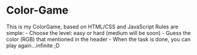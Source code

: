 # Color-Game
This is my ColorGame, based on HTML/CSS and JavaScript
Rules are simple:
	- Choose the level: easy or hard (medium will be soon)
	- Guess the color (RGB) that mentioned in the header
	- When the task is done, you can play again...infinite ;D
